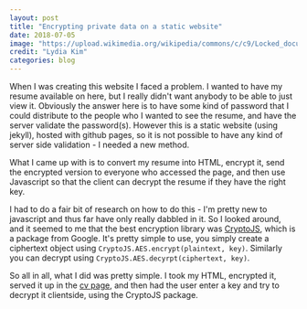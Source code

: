 ```yaml
---
layout: post
title: "Encrypting private data on a static website"
date: 2018-07-05
image: "https://upload.wikimedia.org/wikipedia/commons/c/c9/Locked_document.png"
credit: "Lydia Kim"
categories: blog
---
```



When I was creating this website I faced a problem. I wanted to have my resume available on here, but I really didn't want anybody to be able to just view it. Obviously the answer here is to have some kind of password that I could distribute to the people who I wanted to see the resume, and have the server validate the password(s).
However this is a static website (using jekyll), hosted with github pages, so it is not possible to have any kind of server side validation - I needed a new method.

What I came up with is to convert my resume into HTML, encrypt it, send the encrypted version to everyone who accessed the page, and then use Javascript so that the client can decrypt the resume if they have the right key.

I had to do a fair bit of research on how to do this - I'm pretty new to javascript and thus far have only really dabbled in it. So I looked around, and it seemed to me that the best encryption library was [CryptoJS](https://www.npmjs.com/package/crypto-js), which is a package from Google. It's pretty simple to use, you simply create a ciphertext object using `CryptoJS.AES.encrypt(plaintext, key)`. Similarly you can decrypt using `CryptoJS.AES.decyrpt(ciphertext, key)`.

So all in all, what I did was pretty simple. I took my HTML, encrypted it, served it up in the [cv page](/cv), and then had the user enter a key and try to decrypt it clientside, using the CryptoJS package.
